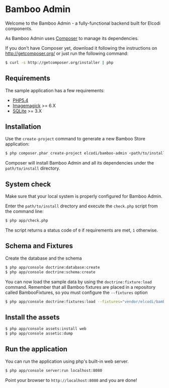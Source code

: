 Bamboo Admin
============

Welcome to the Bamboo Admin - a fully-functional backend built for Elcodi
components.

As Bamboo Admin uses [Composer][1] to manage its dependencies.

If you don't have Composer yet, download it following the instructions on
http://getcomposer.org/ or just run the following command:

```bash
$ curl -s http://getcomposer.org/installer | php
```

Requirements
------------

The sample application has a few requirements:

* [PHP5.4](http://php.net/releases/5_4_0.php)
* [Imagemagick](http://www.imagemagick.org/) >= 6.X
* [SQLite](http://www.sqlite.org/) >= 3.X

Installation
------------

Use the `create-project` command to generate a new Bamboo Store
application:

```bash
$ php composer.phar create-project elcodi/bamboo-admin <path/to/install> dev-master
```

Composer will install Bamboo Admin and all its dependencies under the
`path/to/install` directory.


System check
------------

Make sure that your local system is properly configured for Bamboo Admin.

Enter the `path/to/install` drectory and execute the `check.php` script from the
command line:

```bash
$ php app/check.php
```

The script returns a status code of `0` if requirements are met, `1` otherwise.

Schema and Fixtures
-------------------

Create the database and the schema

```bash
$ php app/console doctrine:database:create
$ php app/console doctrine:schema:create
```

You can now load the sample data by using the `doctrine:fixture:load` command.
Remember that all Bamboo fixtures are placed in a repository called
BambooFixtures, so you must configure the `--fixtures` option

```bash
$ php app/console doctrine:fixtures:load --fixtures="vendor/elcodi/bamboo-fixtures"
```

Install the assets
------------------

```bash
$ php app/console assets:install web
$ php app/console assetic:dump
```

Run the application
-------------------

You can run the application using php's built-in web server.

```bash
$ php app/console server:run localhost:8080
```

Point your browser to `http://localhost:8080` and you are done!

[1]:  http://getcomposer.org/
